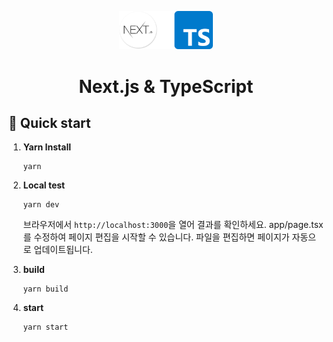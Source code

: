 <p align="center">
    <img alt="Gatsby" src="../assets/images/img-next.png" width="150" />
</p>
<h1 align="center">
  Next.js & TypeScript 
</h1>

## 🚀 Quick start

1.  **Yarn Install**

    ```shell
    yarn
    ```

2.  **Local test**

    ```shell
    yarn dev
    ```

    브라우저에서 `http://localhost:3000`을 열어 결과를 확인하세요.
    app/page.tsx를 수정하여 페이지 편집을 시작할 수 있습니다. 파일을 편집하면 페이지가 자동으로 업데이트됩니다.

3.  **build**
    ```shell
    yarn build
    ```
4.  **start**
    ```shell
    yarn start
    ```
